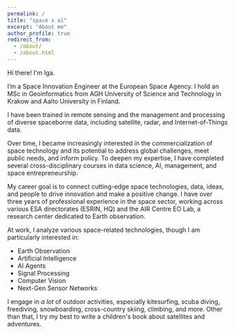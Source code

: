 ```yaml
---
permalink: /
title: "space x ai"
excerpt: "About me"
author_profile: true
redirect_from: 
  - /about/
  - /about.html
---
```


Hi there! I'm Iga.

I’m a Space Innovation Engineer at the European Space Agency. I hold an MSc in Geoinformatics from AGH University of Science and Technology in Krakow and Aalto University in Finland.

I have been trained in remote sensing and the management and processing of diverse spaceborne data, including satellite, radar, and Internet-of-Things data.

Over time, I became increasingly interested in the commercialization of space technology and its potential to address global challenges, meet public needs, and inform policy. To deepen my expertise, I have completed several cross-disciplinary courses in data science, AI, management, and space entrepreneurship.

My career goal is to connect cutting-edge space technologies, data, ideas, and people to drive innovation and make a positive change. I have over three years of professional experience in the space sector, working across various ESA directorates (ESRIN, HQ) and the AIR Centre EO Lab, a research center dedicated to Earth observation.

At work, I analyze various space-related technologies, though I am particularly interested in:

* Earth Observation 
* Artificial Intelligence
* AI Agents 
* Signal Processing 
* Computer Vision 
* Next-Gen Sensor Networks

I engage in *a lot* of outdoor activities, especially kitesurfing, scuba diving, freediving, snowboarding, cross-country skiing, climbing, and more. Other than that, I try my best to write a children's book about satellites and adventures.  